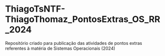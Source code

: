 # ThiagoTsNTF-ThiagoThomaz_PontosExtras_OS_RR_2024
Repositório criado para publicação das atividades de pontos extras referentes à matéria de Sistemas Operacionais (2024)
